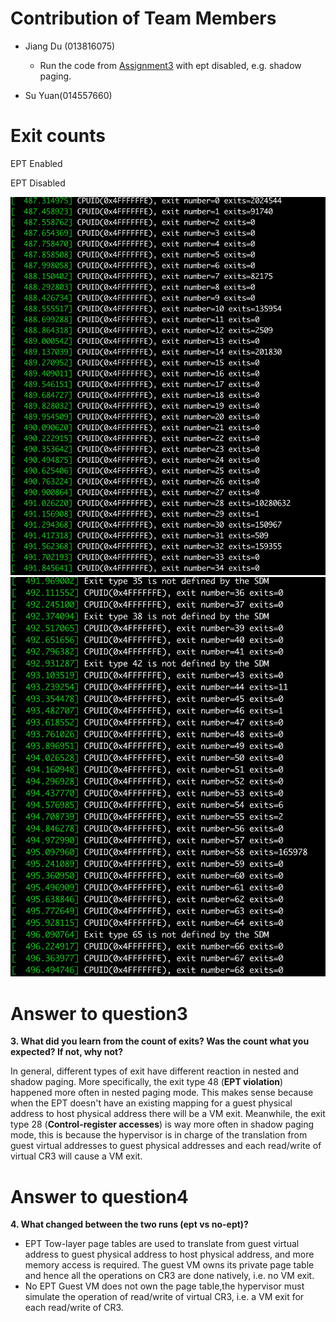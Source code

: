 # Contribution of Team Members
* Jiang Du (013816075)

  * Run the code from [Assignment3](https://github.com/ethandu7/cmpe283/tree/main/Assignment3) with ept disabled, e.g. shadow paging.
  
* Su Yuan(014557660)

  
 
# Exit counts
EPT Enabled 
    
EPT Disabled

  ![Alt](https://github.com/ethandu7/cmpe283/blob/main/Assignment4/screenshots/shadow-1.png?raw=true "Shadow-1")
  ![Alt](https://github.com/ethandu7/cmpe283/blob/main/Assignment4/screenshots/shadow-2.png?raw=true "Shadow-2")
 
# Answer to question3
**3. What did you learn from the count of exits? Was the count what you expected? If not, why not?**  

In general, different types of exit have different reaction in nested and shadow paging. More specifically, the exit type 48 (**EPT violation**) happened more often in nested paging mode. This makes sense because when the EPT doesn't have an existing mapping for a guest physical address to host physical address there will be a VM exit. Meanwhile, the exit type 28 (**Control-register accesses**) is way more often in shadow paging mode, this is because the hypervisor is in charge of the translation from guest virtual addresses to guest physical addresses and each read/write of virtual CR3 will cause a VM exit.


   
# Answer to question4
**4. What changed between the two runs (ept vs no-ept)?**
  * EPT
    Tow-layer page tables are used to translate from guest virtual address to guest physical address to host physical address, and more memory access is required. The guest VM owns its private page table and hence all the operations on CR3 are done natively, i.e. no VM exit.
  * No EPT
    Guest VM does not own the page table,the hypervisor must simulate the operation of read/write of virtual CR3, i.e. a VM exit for each read/write of CR3.

